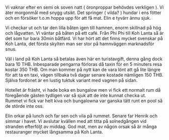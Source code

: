 

Vi vaknar efter en semi ok soven natt ( öronproppar behövdes verkligen ). Vi äter morgonmål med snygg utsikt. Det springer
( vilda? ) hundar i ens fötter och en försöker t.o.m 
hoppa upp för att få mat. Elin e tyvärr ännu sjuk.

Vi checkar ut och tar den lilla båten igen till hamnen, enorm skillnad på hög och lågvatten. Vi väntar på båten på ett café. Från
Phi Phi till Koh Lanta så är det som tur bara 30min båtfärd. Vi har hört att det finns mycket svenskar på Koh Lanta, det första skylten man ser stor på hamnväggen marknadsför snus.

Väl i land på Koh Lanta så betalas även här en turistavgift, denna gång dock bara 10 THB. Inbesparade pengarna förloras då taxin för en 5 minuters resa kostar 350 THB. Om man kommer på nytt kan de vara lönt att gå lite längre för att ta en taxi, vägen tillbaka två dagar senare kostade nämligen 150 THB. Själva fordonet är en lustig tuktuk variant med vagnen på sidan.

Hotellet är fräsht, vi hade boka en bungalow men vi fick ett normalt rum då föregående gästen tydligen var så sjuk att de inte kunnat checka ut. Rummet vi fick var helt kiva och bungalowna var ganska tätt runt en pool så de störde inte oss.

Elin orkar på lunch och far sen och vila på rummet. Senare far Henrik och simmar i havet. Vi avslutar kvällen med att titta på solnedgången vid stranden efterföljt av middag. God mat, men av någon orsak så är många restauranger mycket långsamma på Koh Lanta.



